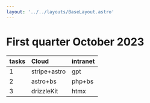 ```yaml
---
layout: '../../layouts/BaseLayout.astro'
---
```

# First quarter October 2023

| tasks  | Cloud         | intranet  |
| :---   | :---          | :---      |
| 1      | stripe+astro  | gpt       |
| 2      | astro+bs      | php+bs    |
| 3      | drizzleKit    | htmx      |
